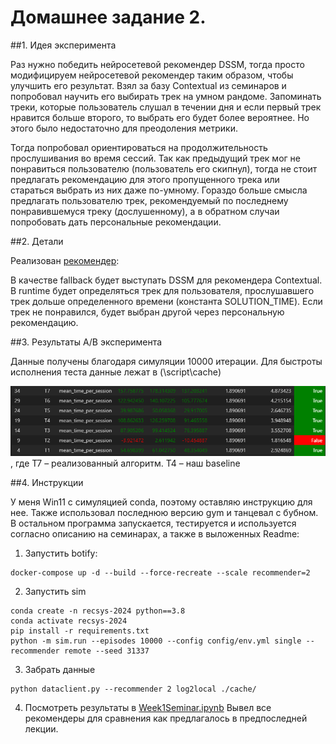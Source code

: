 # Домашнее задание 2.

##1. Идея эксперимента

Раз нужно победить нейросетевой рекомендер DSSM, тогда просто модифицируем нейросетевой рекомендер таким образом, чтобы улучшить его результат.
Взял за базу Contextual из семинаров и попробовал научить его выбирать трек на умном рандоме. Запоминать треки, которые пользователь слушал в течении дня и если первый трек нравится больше второго, то выбрать его будет более вероятнее. Но этого было недостаточно для преодоления метрики.

Тогда попробовал ориентироваться на продолжительность прослушивания во время сессий. Так как предыдущий трек мог не понравиться пользователю (пользователь его скипнул), тогда не стоит предлагать рекомендацию для этого пропущенного трека или стараться выбрать из них даже по-умному. Гораздо больше смысла предлагать пользователю трек, рекомендуемый по последнему понравившемуся треку (дослушенному), а в обратном случаи попробовать дать персональные рекомендации.

##2. Детали

Реализован [рекомендер](botify/botify/recommenders/contextualmod.py):

В качестве fallback будет выступать DSSM для рекомендера Contextual. 
В runtime будет определяться трек для пользователя, прослушавшего трек дольше определенного времени (константа SOLUTION_TIME). 
Если трек не понравился, будет выбран другой через персональную рекомендацию. 

##3. Результаты A/B эксперимента

Данные получены благодаря симуляции 10000 итерации.
Для быстроты исполнения теста данные лежат в (\script\cache)

![Результат](results.png), где T7 – реализованный алгоритм. T4 – наш baseline

##4. Инструкции

У меня Win11 c симуляцией conda, поэтому оставляю инструкцию для нее. Также использовал последнюю версию gym и танцевал с бубном.
В остальном программа запускается, тестируется и используется согласно описанию на семинарах, а также в выложенных Readme:

1. Запустить botify: 
```
docker-compose up -d --build --force-recreate --scale recommender=2
```
2. Запустить sim
```
conda create -n recsys-2024 python==3.8
conda activate recsys-2024
pip install -r requirements.txt
python -m sim.run --episodes 10000 --config config/env.yml single --recommender remote --seed 31337 
```
3. Забрать данные
```
python dataclient.py --recommender 2 log2local ./cache/
```
4. Посмотреть результаты в [Week1Seminar.ipynb](jupyter/Week1Seminar.ipynb)
Вывел все рекомендеры для сравнения как предлагалось в предпоследней лекции.

